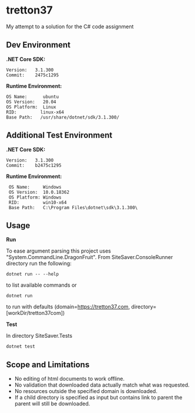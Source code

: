 # tretton37
My attempt to a solution for the C# code assignment

Dev Environment
-

__.NET Core SDK:__

    Version:   3.1.300
    Commit:    2475c1295
 
__Runtime Environment:__
    
    OS Name:      ubuntu
    OS Version:   20.04
    OS Platform:  Linux
    RID:         linux-x64
    Base Path:   /usr/share/dotnet/sdk/3.1.300/

Additional Test Environment
-
__.NET Core SDK:__

    Version:   3.1.300
    Commit:    b2475c1295

__Runtime Environment:__

     OS Name:     Windows
     OS Version:  10.0.18362
     OS Platform: Windows
     RID:         win10-x64
     Base Path:   C:\Program Files\dotnet\sdk\3.1.300\

Usage
-

__Run__

To ease argument parsing this project uses "System.CommandLine.DragonFruit". From SiteSaver.ConsoleRunner directory run the following:

    dotnet run -- --help
to list available commands or

    dotnet run 
to run with defaults (domain=https://tretton37.com, directory=[workDir/tretton37com])

__Test__

In directory SiteSaver.Tests

    dotnet test
    


Scope and Limitations
-
-   No editing of html documents to work offline.
-   No validation that downloaded data actually match what was requested.
-   No resources outside the specified domain is downloaded.
-   If a child directory is specified as input but contains link to parent the parent will still be downloaded. 